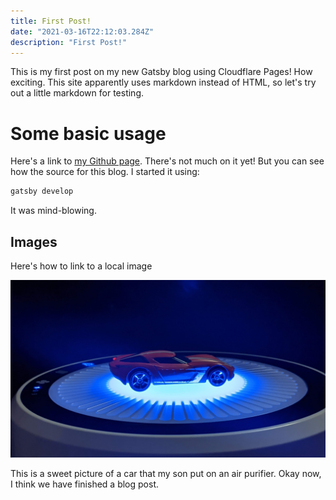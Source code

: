```yaml
---
title: First Post!
date: "2021-03-16T22:12:03.284Z"
description: "First Post!"
---
```


This is my first post on my new Gatsby blog using Cloudflare Pages! How exciting. This site apparently uses markdown instead of HTML, so let's try out a little markdown for testing. 

# Some basic usage

Here's a link to [my Github page](https://github.com/adamem1). There's not much on it yet! But you can see how the source for this blog. I started it using: 

```bash
gatsby develop
```

It was mind-blowing. 

## Images

Here's how to link to a local image

![Basic image](car.jpg)

This is a sweet picture of a car that my son put on an air purifier. Okay now, I think we have finished a blog post. 